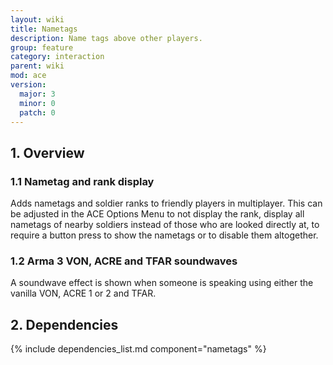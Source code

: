 ```yaml
---
layout: wiki
title: Nametags
description: Name tags above other players.
group: feature
category: interaction
parent: wiki
mod: ace
version:
  major: 3
  minor: 0
  patch: 0
---
```


## 1. Overview

### 1.1 Nametag and rank display
Adds nametags and soldier ranks to friendly players in multiplayer. This can be adjusted in the ACE Options Menu to not display the rank, display all nametags of nearby soldiers instead of those who are looked directly at, to require a button press to show the nametags or to disable them altogether.

### 1.2 Arma 3 VON, ACRE and TFAR soundwaves
A soundwave effect is shown when someone is speaking using either the vanilla VON, ACRE 1 or 2 and TFAR.

## 2. Dependencies

{% include dependencies_list.md component="nametags" %}
